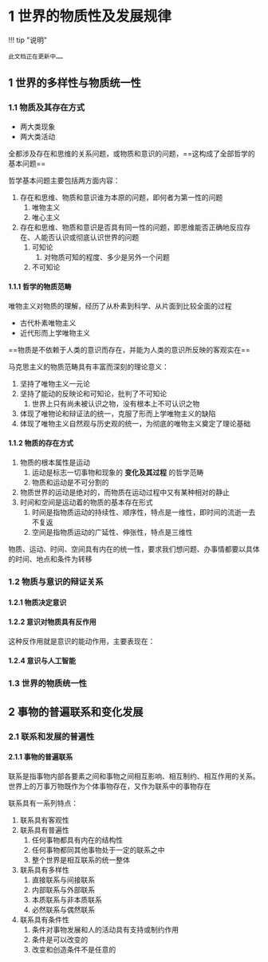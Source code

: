 # 1 世界的物质性及发展规律

!!! tip "说明"

    此文档正在更新中……

## 1 世界的多样性与物质统一性

### 1.1 物质及其存在方式

- 两大类现象
- 两大类活动

全都涉及存在和思维的关系问题，或物质和意识的问题，==这构成了全部哲学的基本问题==

哲学基本问题主要包括两方面内容：

1. 存在和思维、物质和意识谁为本原的问题，即何者为第一性的问题
      1. 唯物主义
      2. 唯心主义
2. 存在和思维、物质和意识是否具有同一性的问题，即思维能否正确地反应存在、人能否认识或彻底认识世界的问题
      1. 可知论
         1. 对物质可知的程度、多少是另外一个问题
      2. 不可知论

#### 1.1.1 哲学的物质范畴

唯物主义对物质的理解，经历了从朴素到科学、从片面到比较全面的过程

- 古代朴素唯物主义
- 近代形而上学唯物主义

==物质是不依赖于人类的意识而存在，并能为人类的意识所反映的客观实在==

马克思主义的物质范畴具有丰富而深刻的理论意义：

1. 坚持了唯物主义一元论
2. 坚持了能动的反映论和可知论，批判了不可知论
      1. 世界上只有尚未被认识之物，没有根本上不可认识之物
3. 体现了唯物论和辩证法的统一，克服了形而上学唯物主义的缺陷
4. 体现了唯物主义自然观与历史观的统一，为彻底的唯物主义奠定了理论基础

#### 1.1.2 物质的存在方式

1. 物质的根本属性是运动
      1. 运动是标志一切事物和现象的 **变化及其过程** 的哲学范畴
      2. 物质和运动是不可分割的
2. 物质世界的运动是绝对的，而物质在运动过程中又有某种相对的静止
3. 时间和空间是运动着的物质的基本存在形式
      1. 时间是指物质运动的持续性、顺序性，特点是一维性，即时间的流逝一去不复返
      2. 空间是指物质运动的广延性、伸张性，特点是三维性

物质、运动、时间、空间具有内在的统一性，要求我们想问题、办事情都要以具体的时间、地点和条件为转移

### 1.2 物质与意识的辩证关系

#### 1.2.1 物质决定意识

#### 1.2.2 意识对物质具有反作用

这种反作用就是意识的能动作用，主要表现在：



#### 1.2.4 意识与人工智能

### 1.3 世界的物质统一性

## 2 事物的普遍联系和变化发展

### 2.1 联系和发展的普遍性

#### 2.1.1 事物的普遍联系

联系是指事物内部各要素之间和事物之间相互影响、相互制约、相互作用的关系。世界上的万事万物既作为个体事物存在，又作为联系中的事物存在

联系具有一系列特点：

1. 联系具有客观性
2. 联系具有普遍性
      1. 任何事物都具有内在的结构性
      2. 任何事物都同其他事物处于一定的联系之中
      3. 整个世界是相互联系的统一整体
3. 联系具有多样性
      1. 直接联系与间接联系
      2. 内部联系与外部联系
      3. 本质联系与非本质联系
      4. 必然联系与偶然联系
4. 联系具有条件性
      1. 条件对事物发展和人的活动具有支持或制约作用
      2. 条件是可以改变的
      3. 改变和创造条件不是任意的
